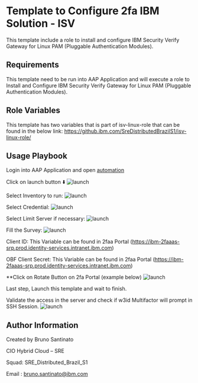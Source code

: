 Template to Configure 2fa IBM Solution - ISV 
=========

This template include a role to install and configure IBM Security Verify Gateway for Linux PAM (Pluggable Authentication Modules). 

Requirements
------------

This template need to be run into AAP Application and will execute a role to Install and Configure IBM Security Verify Gateway for Linux PAM (Pluggable Authentication Modules).

Role Variables
--------------

This template has two variables that is part of isv-linux-role that can be found in the below link:
https://github.ibm.com/SreDistributedBrazilS1/isv-linux-role/

Usage Playbook
----------------

Login into AAP Application and open [automation](https://cio-ansible-automation.ibm.com/#/templates/job_template/4631/details)

Click on launch button :arrow_down:
![launch](https://github.ibm.com/SreDistributedBrazilS1/install-isv-linux/tree/main/images/image1.jpg)

Select Inventory to run:
![launch](https://github.ibm.com/SreDistributedBrazilS1/install-isv-linux/tree/main/images/image2.jpg)

Select Credential:
![launch](https://github.ibm.com/SreDistributedBrazilS1/install-isv-linux/tree/main/images/image3.jpg)

Select Limit Server if necessary:
![launch](https://github.ibm.com/SreDistributedBrazilS1/install-isv-linux/tree/main/images/image4.jpg)

Fill the Survey:
![launch](https://github.ibm.com/SreDistributedBrazilS1/install-isv-linux/tree/main/images/image5.jpg)

Client ID: This Variable can be found in 2faa Portal 
(https://ibm-2faaas-srp.prod.identity-services.intranet.ibm.com)

OBF Client Secret: This Variable can be found in 2faa Portal 
(https://ibm-2faaas-srp.prod.identity-services.intranet.ibm.com)

**Click on Rotate Button on 2fa Portal (example below)
![launch](https://github.ibm.com/SreDistributedBrazilS1/install-isv-linux/tree/main/images/image6.jpg)

Last step, Launch this template and wait to finish. 

Validate the access in the server and check if w3id Multifactor will prompt in SSH Session. 
![launch](https://github.ibm.com/SreDistributedBrazilS1/install-isv-linux/tree/main/images/image7.jpg)

Author Information
------------------

Created by Bruno Santinato

CIO Hybrid Cloud – SRE 

Squad: SRE_Distributed_Brazil_S1

Email : bruno.santinato@ibm.com
